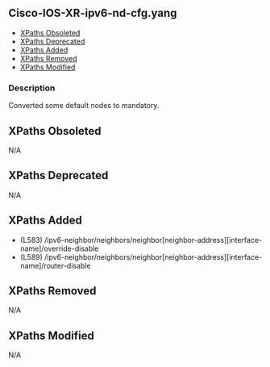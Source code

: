 ## Cisco-IOS-XR-ipv6-nd-cfg.yang

- [XPaths Obsoleted](#xpaths-obsoleted)
- [XPaths Deprecated](#xpaths-deprecated)
- [XPaths Added](#xpaths-added)
- [XPaths Removed](#xpaths-removed)
- [XPaths Modified](#xpaths-modified)

### Description

Converted some default nodes to mandatory.

## XPaths Obsoleted

N/A

## XPaths Deprecated

N/A

## XPaths Added

- (L583)	/ipv6-neighbor/neighbors/neighbor[neighbor-address][interface-name]/override-disable
- (L589)	/ipv6-neighbor/neighbors/neighbor[neighbor-address][interface-name]/router-disable

## XPaths Removed

N/A

## XPaths Modified

N/A

